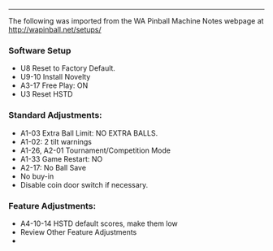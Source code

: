 ***
The following was imported from the WA Pinball Machine Notes webpage at http://wapinball.net/setups/
### Software Setup
-   U8 Reset to Factory Default.
-   U9-10 Install Novelty
-   A3-17 Free Play: ON
-   U3 Reset HSTD
### Standard Adjustments:
-   A1-03 Extra Ball Limit: NO EXTRA BALLS.
-   A1-02: 2 tilt warnings
-   A1-26, A2-01 Tournament/Competition Mode
-   A1-33 Game Restart: NO
-   A2-17: No Ball Save
-   No buy-in
-   Disable coin door switch if necessary.
### Feature Adjustments:
-   A4-10-14 HSTD default scores, make them low
-   Review Other Feature Adjustments
-  